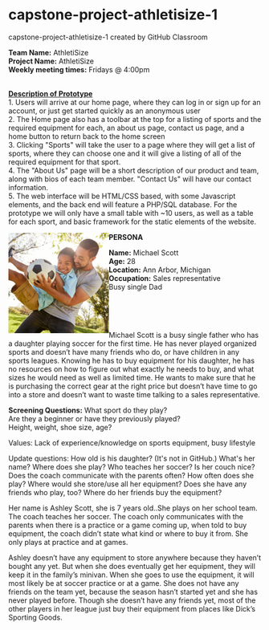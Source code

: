 # capstone-project-athletisize-1
capstone-project-athletisize-1 created by GitHub Classroom



<b>Team Name:</b> AthletiSize<br>
<b>Project Name:</b> AthletiSize<br>
<b>Weekly meeting times:</b> Fridays @ 4:00pm 

<br>
<b><u>Description of Prototype</b></u><br>
1. Users will arrive at our home page, where they can log in or sign up for an account, or just get started quickly as an anonymous user<br>
2. The Home page also has a toolbar at the top for a listing of sports and the required equipment for each, an about us page, contact us page, and a home button to return back to the home screen<br>
3. Clicking "Sports" will take the user to a page where they will get a list of sports, where they can choose one and it will give a listing of all of the required equipment for that sport. <br>
4. The "About Us" page will be a short description of our product and team, along with bios of each team member. "Contact Us" will have our contact information.<br>
5. The web interface will be HTML/CSS based, with some Javascript elements, and the back end will feature a PHP/SQL database. For the prototype we will only have a small table with ~10 users, as well as a table for each sport, and basic framework for the static elements of the website. <br>




<b> PERSONA </b>
<img src="GettyImages-1030913102-1.jpg" width="200" height="200" align="left" />

<b>Name:</b> Michael Scott <br>
<b>Age:</b> 28 <br>
<b>Location:</b> Ann Arbor, Michigan <br>
<b>Occupation:</b> Sales representative <br>
Busy single Dad <br>



<br>
<br>
<br>


Michael Scott is a busy single father who has a daughter playing soccer for the first time. He has never played organized sports and doesn’t have many friends who do, or have children in any sports leagues. Knowing he has to buy equipment for his daughter, he has no resources on how to figure out what exactly he needs to buy, and what sizes he would need as well as limited time. He wants to make sure that he is purchasing the correct gear at the right price but doesn’t have time to go into a store and doesn’t want to waste time talking to a sales representative. <br>

<b>Screening Questions:</b>
What sport do they play?<br>
Are they a beginner or have they previously played?<br>
Height, weight, shoe size, age?<br>


Values: Lack of experience/knowledge on sports equipment, busy lifestyle

Update questions:
How old is his daughter? (It's not in GitHub.) What's her name? Where does she play? Who teaches her soccer? Is her couch nice? Does the coach communicate with the parents often? How often does she play? Where would she store/use all her equipment? Does she have any friends who play, too? Where do her friends buy the equipment?

Her name is Ashley Scott, she is 7 years old..She plays on her school team. The coach teaches her soccer. The coach only communicates with the parents when there is a practice or a game coming up, when told to buy equipment, the coach didn’t state what kind or where to buy it from. She only plays at practice and at games. 

Ashley doesn’t have any equipment to store anywhere because they haven’t bought any yet. But when she does eventually get her equipment, they will keep it in the family’s minivan. When she goes to use the equipment, it will most likely be at soccer practice or at a game. She does not have any friends on the team yet, because the season hasn’t started yet and she has never played before. Though she doesn’t have any friends yet, most of the other players in her league just buy their equipment from places like Dick’s Sporting Goods.

